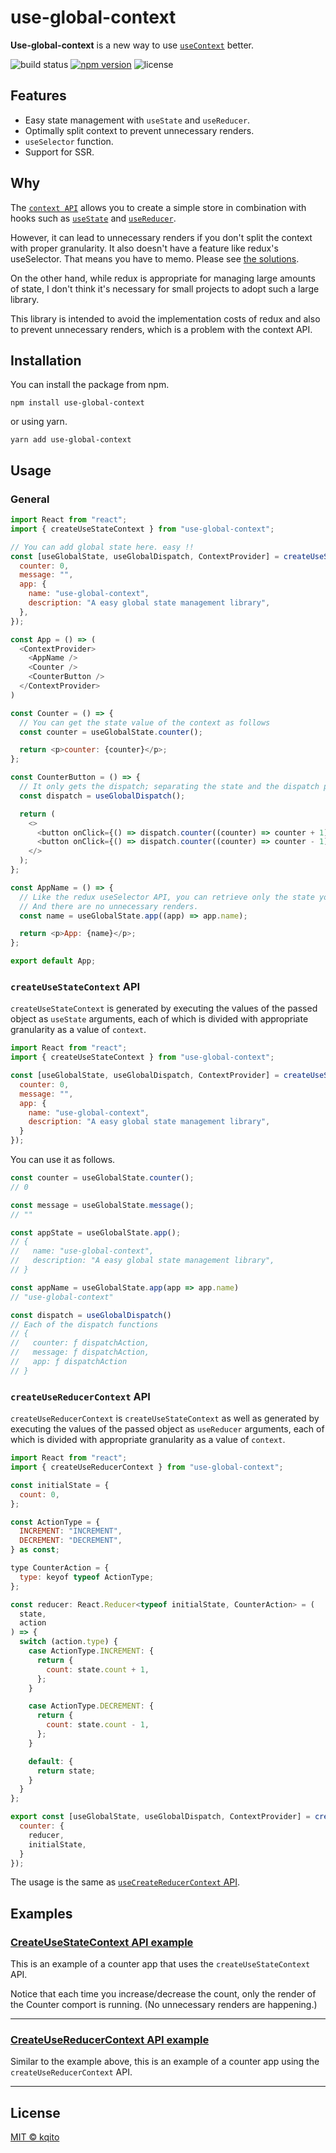 # use-global-context

**Use-global-context** is a new way to use [`useContext`](https://reactjs.org/docs/hooks-reference.html#usecontext) better.

![build status](https://github.com/kqito/use-global-context/workflows/Node.js%20CI/badge.svg)
[![npm version](https://badge.fury.io/js/use-global-context.svg)](https://badge.fury.io/js/use-global-context)
![license](https://img.shields.io/github/license/kqito/use-global-context)

## Features
- Easy state management with `useState` and `useReducer`.
- Optimally split context to prevent unnecessary renders.
- `useSelector` function.
- Support for SSR.

## Why
The [`context API`](https://reactjs.org/docs/context.html) allows you to create a simple store in combination with hooks such as [`useState`](https://reactjs.org/docs/hooks-reference.html#usestate) and [`useReducer`](https://reactjs.org/docs/hooks-reference.html#usereducer).

However, it can lead to unnecessary renders if you don't split the context with proper granularity. It also doesn't have a feature like redux's useSelector. That means you have to memo. Please see [the solutions](https://github.com/facebook/react/issues/15156#issuecomment-474590693).

On the other hand, while redux is appropriate for managing large amounts of state, I don't think it's necessary for small projects to adopt such a large library.

This library is intended to avoid the implementation costs of redux and also to prevent unnecessary renders, which is a problem with the context API.

## Installation
You can install the package from npm.
```
npm install use-global-context
```

or using yarn.
```
yarn add use-global-context
```


## Usage
### General
```javascript
import React from "react";
import { createUseStateContext } from "use-global-context";

// You can add global state here. easy !!
const [useGlobalState, useGlobalDispatch, ContextProvider] = createUseStateContext({
  counter: 0,
  message: "",
  app: {
    name: "use-global-context",
    description: "A easy global state management library",
  },
});

const App = () => (
  <ContextProvider>
    <AppName />
    <Counter />
    <CounterButton />
  </ContextProvider>
)

const Counter = () => {
  // You can get the state value of the context as follows
  const counter = useGlobalState.counter();

  return <p>counter: {counter}</p>;
};

const CounterButton = () => {
  // It only gets the dispatch; separating the state and the dispatch prevents extra renders.
  const dispatch = useGlobalDispatch();

  return (
    <>
      <button onClick={() => dispatch.counter((counter) => counter + 1)}>+ 1</button>
      <button onClick={() => dispatch.counter((counter) => counter - 1)}>- 1</button>
    </>
  );
};

const AppName = () => {
  // Like the redux useSelector API, you can retrieve only the state you need.
  // And there are no unnecessary renders.
  const name = useGlobalState.app((app) => app.name);

  return <p>App: {name}</p>;
};

export default App;
```


### `createUseStateContext` API
  `createUseStateContext` is generated by executing the values of the passed object as `useState` arguments, each of which is divided with appropriate granularity as a value of `context`.

```javascript
import React from "react";
import { createUseStateContext } from "use-global-context";

const [useGlobalState, useGlobalDispatch, ContextProvider] = createUseStateContext({
  counter: 0,
  message: "",
  app: {
    name: "use-global-context",
    description: "A easy global state management library",
  }
});
```

You can use it as follows.

```javascript
const counter = useGlobalState.counter();
// 0

const message = useGlobalState.message();
// ""

const appState = useGlobalState.app();
// {
//   name: "use-global-context",
//   description: "A easy global state management library",
// }

const appName = useGlobalState.app(app => app.name)
// "use-global-context"

const dispatch = useGlobalDispatch()
// Each of the dispatch functions
// {
//   counter: ƒ dispatchAction,
//   message: ƒ dispatchAction,
//   app: ƒ dispatchAction
// }
```

### `createUseReducerContext` API
`createUseReducerContext` is `createUseStateContext` as well as generated by executing the values of the passed object as `useReducer` arguments, each of which is divided with appropriate granularity as a value of `context`.

```javascript
import React from "react";
import { createUseReducerContext } from "use-global-context";

const initialState = {
  count: 0,
};

const ActionType = {
  INCREMENT: "INCREMENT",
  DECREMENT: "DECREMENT",
} as const;

type CounterAction = {
  type: keyof typeof ActionType;
};

const reducer: React.Reducer<typeof initialState, CounterAction> = (
  state,
  action
) => {
  switch (action.type) {
    case ActionType.INCREMENT: {
      return {
        count: state.count + 1,
      };
    }

    case ActionType.DECREMENT: {
      return {
        count: state.count - 1,
      };
    }

    default: {
      return state;
    }
  }
};

export const [useGlobalState, useGlobalDispatch, ContextProvider] = createUseReducerContext({
  counter: {
    reducer,
    initialState,
  }
});
```

The usage is the same as [`useCreateReducerContext` API](https://github.com/kqito/use-global-context#createusestatecontext-api).

## Examples
### [CreateUseStateContext API example](https://codesandbox.io/s/use-global-contextexamplecreateusestatecontext-p5ug4 "CodeSandBox")
This is an example of a counter app that uses the `createUseStateContext` API.

Notice that each time you increase/decrease the count, only the render of the Counter comport is running. (No unnecessary renders are happening.)


------------
### [CreateUseReducerContext API example](https://codesandbox.io/s/use-global-contextexamplecreateusereducercontext-xfdxc "CodeSandBox")
Similar to the example above, this is an example of a counter app using the `createUseReducerContext` API.


------------

## License
[MIT © kqito](./LICENSE)
